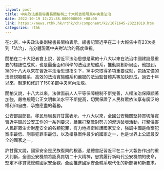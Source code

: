 ```yaml
---
layout: post
title: 中央政法委副秘書長誾柏稱二十大報告體現黨中央重法治
date: 2022-10-19 12:21:38.000000000 +08:00
link: https://news.rthk.hk/rthk/ch/component/k2/1671645-20221019.htm
categories: rthk
---
```


在北京，中央政法委副秘書長誾柏表示，總書記習近平在二十大報告中有23次提到「法治」，充分體現黨中央對法治的高度重視。

誾柏在二十大記者會上說，習近平法治思想是黨的十八大以來在法治中國建設最重要的標誌性成就，也是最全面和科學的法治思想體系，推動開創新局面。他提到，黨的十八大以來在習近平法治思想指引下，黨中央取得多項重要成就，包括完備的法律規範體系、高效的法治實施體系和嚴密的法治監督體系等加快形成，過去十年以來，制定和修訂了150多部中央黨內法規。

誾柏又說，十八大以來，法律面前人人平等保障機制不斷完善，人權法治保障顯著加強，嚴格規範公正文明執法水平不斷提高，切實保證了人民群眾依法享有廣泛的權利和自由、承擔應盡的義務。

公安部副部長，移民局局長許甘露表示，十八大以來，全國公安機關堅持貫切落實習近平關於公安工作的一系列要求，嚴厲打擊敵對勢力的滲透破壞活動，打擊侵害人民群眾生命財產安全的各類犯罪，有力地捍衛維護國家安全，強調中國是命案犯案率最低、刑事犯罪率最低，以及槍暴案件最少的國家之一，也是世界上公認最安全的國家之一。

許甘露又說，國家安全是民族復興的根基，是總書記習近平在二十大報告作出的重大判斷，全國公安機關將認真貫切二十大精神，忠實履行新時代公安機關的使命，堅定不移貫徹總體國家安全觀，全面推進國家安全體系現代化的新部署和新要求。
